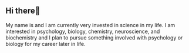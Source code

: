 ## Hi there👋
My name is and I am currently very invested in science in my life. I am interested in psychology, biology, chemistry, neuroscience, and biochemistry and I plan to pursue something involved with psychology or biology for my career later in life.

<!--
**mccunney27l/mccunney27l** is a ✨ _special_ ✨ repository because its `README.md` (this file) appears on your GitHub profile.

Here are some ideas to get you started:

- 🔭 I’m currently working on ...
- 🌱 I’m currently learning ...
- 👯 I’m looking to collaborate on ...
- 🤔 I’m looking for help with ...
- 💬 Ask me about ...
- 📫 How to reach me: ...
- 😄 Pronouns: ...
- ⚡ Fun fact: ...
-->
